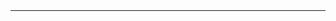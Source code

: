 <table style="height: 52px;" width="717">
<tbody>
<tr>
<td style="width: 707px;">
<h1 align="center"><strong>Email-Client</strong></h1>
</td>
</tr>
<tr>
<td align="center">Winforms application, which serves for sending mail through SMTP or a proxy server</td>
</tr>
<tr>
<td ><img src="https://sssimage.prntscr.com/image/i2kGmXAWQoyUjqfkvkEEBQ.png" /></td>
</tr>
</tbody>
</table>
